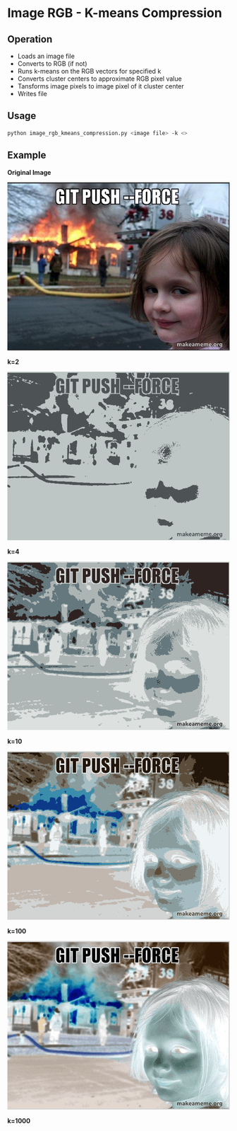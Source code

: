 # Image RGB - K-means Compression

## Operation

- Loads an image file
- Converts to RGB (if not)
- Runs k-means on the RGB vectors for specified k
- Converts cluster centers to approximate RGB pixel value
- Tansforms image pixels to image pixel of it cluster center
- Writes file


## Usage

```sh
python image_rgb_kmeans_compression.py <image file> -k <>
```

## Example

**Original Image**

![orig](./images/git_push.png)

**k=2**

![k2](./images/git_push_2colors_transf.png)

**k=4**

![k4](./images/git_push_4colors_transf.png)

**k=10**

![k10](./images/git_push_10colors_transf.png)


**k=100**

![k100](./images/git_push_100colors_transf.png)


**k=1000**
